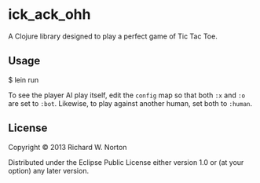 # ick_ack_ohh

A Clojure library designed to play a perfect game of Tic Tac Toe.

## Usage

  $ lein run

To see the player AI play itself, edit the `config` map so that both
`:x` and `:o` are set to `:bot`.  Likewise, to play against another
human, set both to `:human`.

## License

Copyright © 2013 Richard W. Norton

Distributed under the Eclipse Public License either version 1.0 or (at
your option) any later version.
